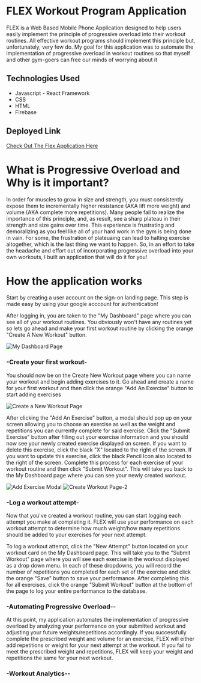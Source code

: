 # FLEX Workout Program Application
FLEX is a Web Based Mobile Phone Application designed to help users easily implement the principle of progressive overload into their workout routines. All effective workout programs should implement this principle but, unfortunately, very few do. My goal for this application was to automate the implementation of progressive overload in workout routines so that myself and other gym-goers can free our minds of worrying about it

## Technologies Used
* Javascript - React Framework
* CSS
* HTML
* Firebase

## Deployed Link

[Check Out The Flex Application Here](https://flex-fdc46.web.app/auth)

# What is Progressive Overload and Why is it important?
In order for muscles to grow in size and strength, you must consistently expose them to incrementally higher resistance (AKA lift more weight) and volume (AKA complete more repetitions). Many people fail to realize the importance of this principle, and, as result, see a sharp plateau in their strength and size gains over time. This experience is frustrating and demoralizing as you feel like all of your hard work in the gym is being done in vain. For some, the frustration of plateuaing can lead to halting exercise altogether, which is the last thing we want to happen. So, in an effort to take the headache and effort out of incorporating progressive overload into your own workouts, I built an application that will do it for you!


# How the application works
Start by creating a user account on the sign-on landing page. This step is made easy by using your google acccount for authentication!

After logging in, you are taken to the "My Dashboard" page where you can see all of your workout routines. You obviously won't have any routines yet so lets go ahead and make your first workout routine by clicking the orange "Create A New Workout" button.

![My Dashboard Page](https://raw.githubusercontent.com/HeathJHMoore/Flex/master/images/My-Dashboard.png)

### -Create your first workout-
You should now be on the Create New Workout page where you can name your workout and begin adding exercises to it. Go ahead and create a name for your first workout and then click the orange "Add An Exercise" button to start adding exercises

![Create a New Workout Page](https://raw.githubusercontent.com/HeathJHMoore/Flex/master/images/Create-Workout.png)

After clicking the "Add An Exercise" button, a modal should pop up on your screen allowing you to choose an exercise as well as the weight and repetitions you can currently complete for said exercise. Click the "Submit Exercise" button after filling out your exercise information and you should now see your newly created exercise displayed on screen. If you want to delete this exercise, click the black "X" located to the right of the screen. If you want to update this exercise, click the black Pencil Icon also located to the right of the screen. Complete this process for each exercise of your workout routine and then click "Submit Workout". This will take you back to the My Dashboard page where you can see your newly created workout.

![Add Exercise Modal](https://raw.githubusercontent.com/HeathJHMoore/Flex/master/images/Add-Exercise.png) ![Create Workout Page-2](https://raw.githubusercontent.com/HeathJHMoore/Flex/master/images/Create-Workout-2.png)

### -Log a workout attempt-
Now that you've created a workout routine, you can start logging each attempt you make at completing it. FLEX will use your performance on each workout attempt to determine how much weight/how many repetitions should be added to your exercises for your next attempt. 

To log a workout attempt, click the "New Attempt" button located on your workout card on the My Dashboard page. This will take you to the "Submit Workout" page where you will see each exercise in the workout displayed as a drop down menu. In each of these dropdowns, you will record the number of repetitions you completed for each set of the exercise and click the orange "Save" button to save your performance. After completing this for all exercises, click the orange "Submit Workout" button at the bottom of the page to log your entire performance to the database.

### -Automating Progressive Overload--
At this point, my application automates the implementation of progressive overload by analyzing your performance on your submitted workout and adjusting your future weights/repetitions accordingly. If you successfully complete the prescribed weight and volume for an exercise, FLEX will either add repetitions or weight for your next attempt at the workout. If you fail to meet the prescribed weight and repetitions, FLEX will keep your weight and repetitions the same for your next workout.


### -Workout Analytics--


